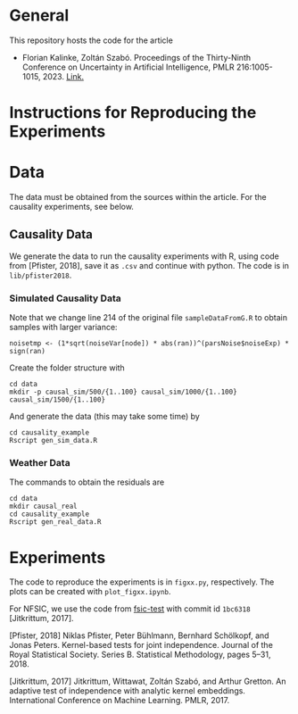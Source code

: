 General
=======

This repository hosts the code for the article

- Florian Kalinke, Zoltán Szabó. Proceedings of the Thirty-Ninth Conference on Uncertainty in Artificial Intelligence, PMLR 216:1005-1015, 2023. [Link.](https://proceedings.mlr.press/v216/kalinke23a.html)

Instructions for Reproducing the Experiments
============================================

# Data

The data must be obtained from the sources within the article. For the causality experiments, see below.

## Causality Data

We generate the data to run the causality experiments with R, using code from [Pfister, 2018], save it as `.csv` and continue with python. The code is in `lib/pfister2018`.

### Simulated Causality Data

Note that we change line 214 of the original file `sampleDataFromG.R` to obtain samples with larger variance:

    noisetmp <- (1*sqrt(noiseVar[node]) * abs(ran))^(parsNoise$noiseExp) * sign(ran)


Create the folder structure with

    cd data
    mkdir -p causal_sim/500/{1..100} causal_sim/1000/{1..100} causal_sim/1500/{1..100}


And generate the data (this may take some time) by

    cd causality_example
    Rscript gen_sim_data.R


### Weather Data

The commands to obtain the residuals are

    cd data
    mkdir causal_real
    cd causality_example
    Rscript gen_real_data.R

# Experiments

The code to reproduce the experiments is in `figxx.py`, respectively. The plots can be created with `plot_figxx.ipynb`.

For NFSIC, we use the code from [fsic-test](https://github.com/wittawatj/fsic-test) with commit id `1bc6318` [Jitkrittum, 2017].


[Pfister, 2018] Niklas Pfister, Peter Bühlmann, Bernhard Schölkopf, and Jonas Peters. Kernel-based tests for joint independence. Journal of the Royal Statistical Society. Series B. Statistical Methodology, pages 5–31, 2018.

[Jitkrittum, 2017] Jitkrittum, Wittawat, Zoltán Szabó, and Arthur Gretton. An adaptive test of independence with analytic kernel embeddings. International Conference on Machine Learning. PMLR, 2017.
